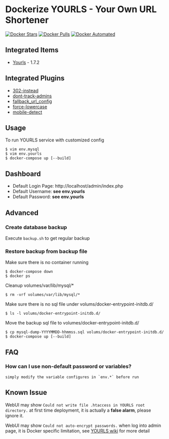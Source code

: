 # Dockerize YOURLS - Your Own URL Shortener

[![Docker Stars](https://img.shields.io/docker/stars/guessi/docker-yourls.svg)](https://hub.docker.com/r/guessi/docker-yourls/)
[![Docker Pulls](https://img.shields.io/docker/pulls/guessi/docker-yourls.svg)](https://hub.docker.com/r/guessi/docker-yourls/)
[![Docker Automated](https://img.shields.io/docker/automated/guessi/docker-yourls.svg)](https://hub.docker.com/r/guessi/docker-yourls/)


## Integrated Items

* [Yourls](http://yourls.org) - 1.7.2


## Integrated Plugins

* [302-instead](https://github.com/timcrockford/302-instead.git)
* [dont-track-admins](https://github.com/dgw/yourls-dont-track-admins.git)
* [fallback_url_config](http://diegopeinador.com/fallback-url-yourls-plugin)
* [force-lowercase](https://github.com/YOURLS/force-lowercase.git)
* [mobile-detect](https://github.com/guessi/yourls-mobile-detect.git)


## Usage

To run YOURLS service with customized config

    $ vim env.mysql
    $ vim env.yourls
    $ docker-compose up [--build]


## Dashboard

* Default Login Page: http://localhost/admin/index.php
* Default Username: **see env.yourls**
* Default Password: **see env.yourls**


## Advanced

### Create database backup

Execute `backup.sh` to get regular backup


### Restore backup from backup file

Make sure there is no container running

    $ docker-compose down
    $ docker ps

Cleanup volumes/var/lib/mysql/*

    $ rm -vrf volumes/var/lib/mysql/*

Make sure there is no sql file under volums/docker-entrypoint-initdb.d/

    $ ls -l volums/docker-entrypoint-initdb.d/

Move the backup sql file to volumes/docker-entrypoint-initdb.d/

    $ cp mysql-dump-YYYYMMDD-hhmmss.sql volums/docker-entrypoint-initdb.d/
    $ docker-compose up [--build]


## FAQ

### How can I use non-default password or variables?

    simply modify the variable configures in `env.*` before run


## Known Issue

WebUI may show `Could not write file .htaccess in YOURLS root directory.`
at first time deployment, it is actually a **false alarm**, please ignore it.

WebUI may show `Could not auto-encrypt passwords.` when log into admin page,
it is Docker specific limitation, see [YOURLS wiki](https://github.com/YOURLS/YOURLS/wiki/Username-Passwords) for more detail
